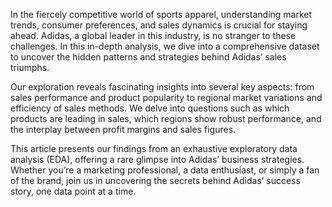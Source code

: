 In the fiercely competitive world of sports apparel, understanding market trends, consumer preferences, and sales dynamics is crucial for staying ahead. Adidas, a global leader in this industry, is no stranger to these challenges. In this in-depth analysis, we dive into a comprehensive dataset to uncover the hidden patterns and strategies behind Adidas’ sales triumphs.

Our exploration reveals fascinating insights into several key aspects: from sales performance and product popularity to regional market variations and efficiency of sales methods. We delve into questions such as which products are leading in sales, which regions show robust performance, and the interplay between profit margins and sales figures.

This article presents our findings from an exhaustive exploratory data analysis (EDA), offering a rare glimpse into Adidas’ business strategies. Whether you’re a marketing professional, a data enthusiast, or simply a fan of the brand, join us in uncovering the secrets behind Adidas’ success story, one data point at a time.
